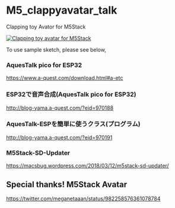 # M5_clappyavatar_talk

Clapping toy Avator for M5Stack

[![Clapping toy avatar for M5Stack](http://img.youtube.com/vi/AsLF--dSwdY/0.jpg)](http://www.youtube.com/watch?v=AsLF--dSwdY)

To use sample sketch, please see below,

### AquesTalk pico for ESP32
https://www.a-quest.com/download.html#a-etc

### ESP32で音声合成(AquesTalk pico for ESP32)
http://blog-yama.a-quest.com/?eid=970188

### AquesTalk-ESPを簡単に使うクラス(プログラム)
http://blog-yama.a-quest.com/?eid=970191

### M5Stack-SD-Updater
https://macsbug.wordpress.com/2018/03/12/m5stack-sd-updater/

## Special thanks! M5Stack Avatar
https://twitter.com/meganetaaan/status/982258576361078784

